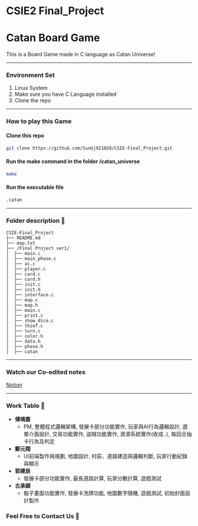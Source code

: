 # CSIE2 Final_Project
# Catan Board Game
This is a Board Game made in C language as Catan Universe!

***
### **Environment Set**
1. Linux System
2. Make sure you have C Language installed
3. Clone the repo
***

### **How to play this Game**
#### Clone this repo
```sh
git clone https://github.com/SunGj921028/CSIE-Final_Project.git
```
#### Run the make command in the folder /catan_universe
```sh
make
```
#### Run the executable file
```sh
.catan
```

***
### Folder description 📂

```
CSIE-Final_Project 
├── README.md
├── map.txt
├── /Final Project ver1/
│  ├── main.c
│  ├── main_phase.c
│  ├── ai.c
│  ├── player.c
│  ├── card.c
│  ├── card.h
│  ├── init.c
│  ├── init.h
│  ├── interface.c
│  ├── map.c
│  ├── map.h
│  ├── main.c
│  ├── print.c
│  ├── show_dice.c
│  ├── thief.c
│  ├── turn.c
│  ├── color.h
│  ├── data.h
│  ├── phase.h
│  ├── catan
```

***
### Watch our Co-edited notes
[Notion](https://adaptive-poinsettia-e06.notion.site/3b76b9a058314a4da89247b2a264df95?pvs=4)
***

### Work Table 💼
- **傅靖嘉**
     * PM, 整體程式邏輯架構, 發展卡部分功能實作, 玩家與AI行為邏輯設計, 選單介面設計, 交易功能實作, 盜賊功能實作, 資源系統實作(收成..), 每回合抽卡行為及判定
- **鄭元翔**
     * UI前端製作與規劃, 地圖設計, 村莊、道路建造與邏輯判斷, 玩家行動紀錄與顯示
- **郭建辰**
     * 發展卡部分功能實作, 最長道路計算, 玩家分數計算, 遊戲測試
- **古承穎**
     * 骰子畫面功能實作, 發展卡洗牌功能, 地圖數字隨機, 遊戲測試, 初始封面設計製作

### Feel Free to Contact Us 💬
